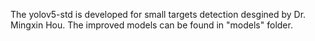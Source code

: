 The yolov5-std is developed for small targets detection desgined by Dr. Mingxin Hou.
The improved models can be found in "models" folder.

